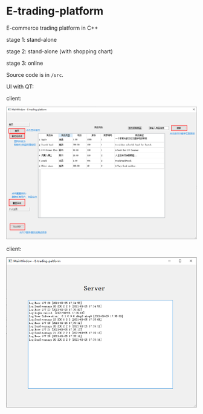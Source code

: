 # E-trading-platform
 E-commerce trading platform in C++

stage 1: stand-alone

stage 2: stand-alone (with shopping chart)

stage 3: online

Source code is in `/src`.

UI with QT:

client:

![client](doc/client.png)

client:

![server](doc/server.png)
